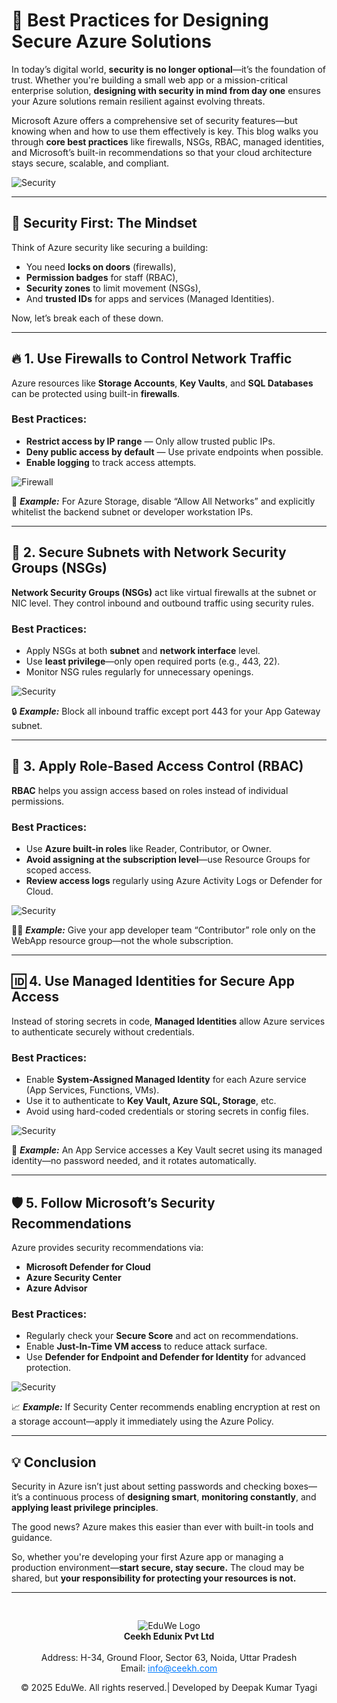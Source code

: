 # 🔐 **Best Practices for Designing Secure Azure Solutions**

In today’s digital world, **security is no longer optional**—it’s the foundation of trust. Whether you're building a small web app or a mission-critical enterprise solution, **designing with security in mind from day one** ensures your Azure solutions remain resilient against evolving threats.

Microsoft Azure offers a comprehensive set of security features—but knowing when and how to use them effectively is key. This blog walks you through **core best practices** like firewalls, NSGs, RBAC, managed identities, and Microsoft’s built-in recommendations so that your cloud architecture stays secure, scalable, and compliant.

![Security](/media/blog51.png)

---

## 🧠 Security First: The Mindset

Think of Azure security like securing a building:
- You need **locks on doors** (firewalls),
- **Permission badges** for staff (RBAC),
- **Security zones** to limit movement (NSGs),
- And **trusted IDs** for apps and services (Managed Identities).

Now, let’s break each of these down.

---

## 🔥 1. Use Firewalls to Control Network Traffic

Azure resources like **Storage Accounts**, **Key Vaults**, and **SQL Databases** can be protected using built-in **firewalls**.

### Best Practices:
- **Restrict access by IP range** — Only allow trusted public IPs.
- **Deny public access by default** — Use private endpoints when possible.
- **Enable logging** to track access attempts.

![Firewall](/media/blog52.png)

🧪 ***Example:*** For Azure Storage, disable “Allow All Networks” and explicitly whitelist the backend subnet or developer workstation IPs.

---

## 🚦 2. Secure Subnets with Network Security Groups (NSGs)

**Network Security Groups (NSGs)** act like virtual firewalls at the subnet or NIC level. They control inbound and outbound traffic using security rules.

### Best Practices:
- Apply NSGs at both **subnet** and **network interface** level.
- Use **least privilege**—only open required ports (e.g., 443, 22).
- Monitor NSG rules regularly for unnecessary openings.

![Security](/media/blog53.png)

🔒 ***Example:*** Block all inbound traffic except port 443 for your App Gateway subnet.

---

## 👥 3. Apply Role-Based Access Control (RBAC)

**RBAC** helps you assign access based on roles instead of individual permissions.

### Best Practices:
- Use **Azure built-in roles** like Reader, Contributor, or Owner.
- **Avoid assigning at the subscription level**—use Resource Groups for scoped access.
- **Review access logs** regularly using Azure Activity Logs or Defender for Cloud.

![Security](/media/blog54.png)

👨‍💻 ***Example:*** Give your app developer team “Contributor” role only on the WebApp resource group—not the whole subscription.

---

## 🆔 4. Use Managed Identities for Secure App Access

Instead of storing secrets in code, **Managed Identities** allow Azure services to authenticate securely without credentials.

### Best Practices:
- Enable **System-Assigned Managed Identity** for each Azure service (App Services, Functions, VMs).
- Use it to authenticate to **Key Vault, Azure SQL, Storage**, etc.
- Avoid using hard-coded credentials or storing secrets in config files.

![Security](/media/blog55.png)

🔑 ***Example:*** An App Service accesses a Key Vault secret using its managed identity—no password needed, and it rotates automatically.

---

## 🛡️ 5. Follow Microsoft’s Security Recommendations

Azure provides security recommendations via:
- **Microsoft Defender for Cloud**
- **Azure Security Center**
- **Azure Advisor**

### Best Practices:
- Regularly check your **Secure Score** and act on recommendations.
- Enable **Just-In-Time VM access** to reduce attack surface.
- Use **Defender for Endpoint and Defender for Identity** for advanced protection.

![Security](/media/blog56.png)

📈 ***Example:*** If Security Center recommends enabling encryption at rest on a storage account—apply it immediately using the Azure Policy.

---

## 💡 Conclusion

Security in Azure isn’t just about setting passwords and checking boxes—it’s a continuous process of **designing smart**, **monitoring constantly**, and **applying least privilege principles**.

The good news? Azure makes this easier than ever with built-in tools and guidance.

So, whether you're developing your first Azure app or managing a production environment—**start secure, stay secure.** The cloud may be shared, but **your responsibility for protecting your resources is not.**

---
<div style="text-align: center; padding-top: 30px;">
  <img src="/media/logo.png" alt="EduWe Logo" style="max-width: 150px; height: auto;"/>
  
  <center><strong>Ceekh Edunix Pvt Ltd</strong></center><br>
    Address: H-34, Ground Floor, Sector 63, Noida, Uttar Pradesh<br>
    Email: <a href="mailto:info@ceekh.com" style="color: #007bff;">info@ceekh.com</a>
  </p>
  <p style="font-size: 14px; color: #555;"><center>© 2025 EduWe. All rights reserved.| Developed by Deepak Kumar Tyagi </center></p>
</div>